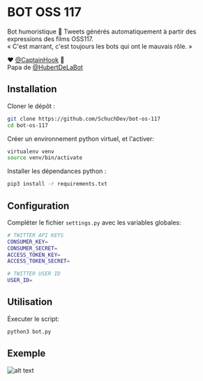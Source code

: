 # BOT OSS 117

Bot humoristique 🤖 Tweets générés automatiquement à partir des expressions des films OSS117.  
« C'est marrant, c'est toujours les bots qui ont le mauvais rôle. »

❤️ [@CaptainHook](https://twitter.com/KaptainHooc) 🙏  
Papa de [@HubertDeLaBot](https://link-url-here.org)

## Installation

Cloner le dépôt :

```bash
git clone https://github.com/SchuchDev/bot-os-117
cd bot-os-117
```

Créer un environnement python virtuel, et l'activer:

```bash
virtualenv venv
source venv/bin/activate
```

Installer les dépendances python :

```bash
pip3 install -r requirements.txt
```

## Configuration

Compléter le fichier ```settings.py``` avec les variables globales:

```bash
# TWITTER API KEYS
CONSUMER_KEY=
CONSUMER_SECRET=
ACCESS_TOKEN_KEY=
ACCESS_TOKEN_SECRET=

# TWITTER USER ID
USER_ID=
```

## Utilisation

Éxecuter le script:

```bash
python3 bot.py
```

## Exemple

![alt text](https://github.com/SchuchDev/bot-oss-117/blob/master/media/screenshot.png?raw=true)

